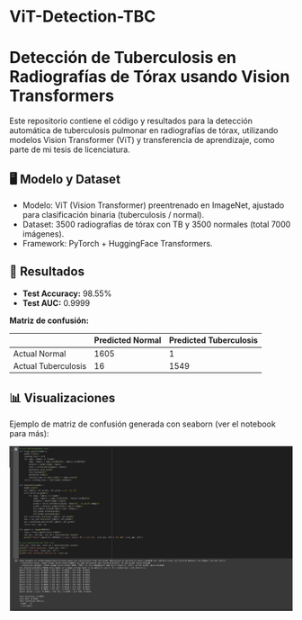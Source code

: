 # ViT-Detection-TBC

# Detección de Tuberculosis en Radiografías de Tórax usando Vision Transformers

Este repositorio contiene el código y resultados para la detección automática de tuberculosis pulmonar en radiografías de tórax, utilizando modelos Vision Transformer (ViT) y transferencia de aprendizaje, como parte de mi tesis de licenciatura.


## 🖥️ Modelo y Dataset

- Modelo: ViT (Vision Transformer) preentrenado en ImageNet, ajustado para clasificación binaria (tuberculosis / normal).
- Dataset: 3500 radiografías de tórax con TB y 3500 normales (total 7000 imágenes).
- Framework: PyTorch + HuggingFace Transformers.

## 🚦 Resultados

- **Test Accuracy:** 98.55%
- **Test AUC:** 0.9999

**Matriz de confusión:**

|                | Predicted Normal | Predicted Tuberculosis |
|----------------|-----------------|-----------------------|
| Actual Normal  | 1605            | 1                     |
| Actual Tuberculosis | 16          | 1549                  |

## 📊 Visualizaciones

Ejemplo de matriz de confusión generada con seaborn (ver el notebook para más):

![Matriz de confusión](Resultados.png)
